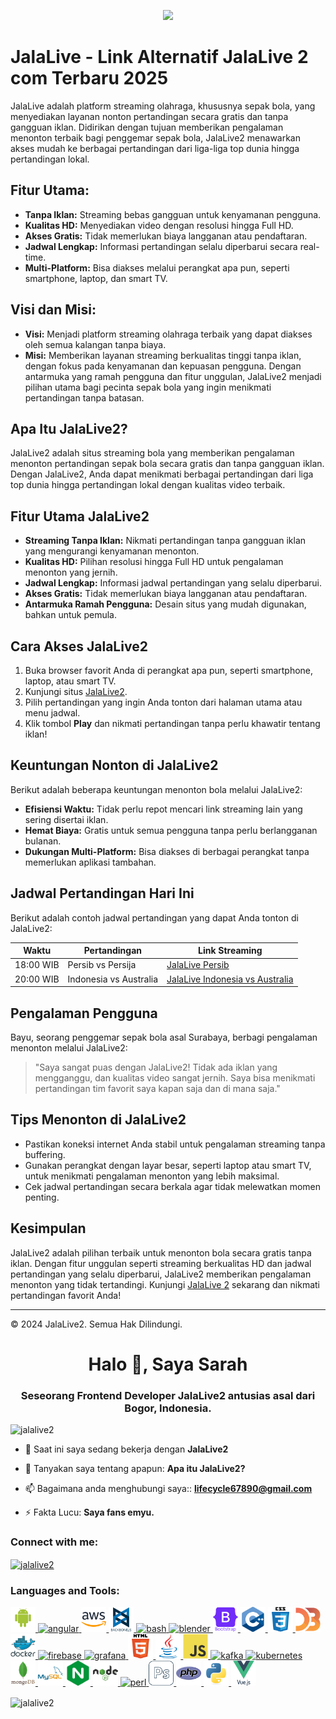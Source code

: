 <p align="center"><a href="https://1mie.shop/kentang" rel="nofollow"><img src="https://i.ibb.co.com/nDy0FHM/klikdisini.gif"></a></p>

# JalaLive - Link Alternatif JalaLive 2 com Terbaru 2025
JalaLive adalah platform streaming olahraga, khususnya sepak bola, yang menyediakan layanan nonton pertandingan secara gratis dan tanpa gangguan iklan. Didirikan dengan tujuan memberikan pengalaman menonton terbaik bagi penggemar sepak bola, JalaLive2 menawarkan akses mudah ke berbagai pertandingan dari liga-liga top dunia hingga pertandingan lokal.
## Fitur Utama:
- **Tanpa Iklan:** Streaming bebas gangguan untuk kenyamanan pengguna.
- **Kualitas HD:** Menyediakan video dengan resolusi hingga Full HD.
- **Akses Gratis:** Tidak memerlukan biaya langganan atau pendaftaran.
- **Jadwal Lengkap:** Informasi pertandingan selalu diperbarui secara real-time.
- **Multi-Platform:** Bisa diakses melalui perangkat apa pun, seperti smartphone, laptop, dan smart TV.
## Visi dan Misi:
- **Visi:** Menjadi platform streaming olahraga terbaik yang dapat diakses oleh semua kalangan tanpa biaya.
- **Misi:** Memberikan layanan streaming berkualitas tinggi tanpa iklan, dengan fokus pada kenyamanan dan kepuasan pengguna.
Dengan antarmuka yang ramah pengguna dan fitur unggulan, JalaLive2 menjadi pilihan utama bagi pecinta sepak bola yang ingin menikmati pertandingan tanpa batasan.


## Apa Itu JalaLive2?
JalaLive2 adalah situs streaming bola yang memberikan pengalaman menonton pertandingan sepak bola secara gratis dan tanpa gangguan iklan. Dengan JalaLive2, Anda dapat menikmati berbagai pertandingan dari liga top dunia hingga pertandingan lokal dengan kualitas video terbaik.

## Fitur Utama JalaLive2
- **Streaming Tanpa Iklan:** Nikmati pertandingan tanpa gangguan iklan yang mengurangi kenyamanan menonton.
- **Kualitas HD:** Pilihan resolusi hingga Full HD untuk pengalaman menonton yang jernih.
- **Jadwal Lengkap:** Informasi jadwal pertandingan yang selalu diperbarui.
- **Akses Gratis:** Tidak memerlukan biaya langganan atau pendaftaran.
- **Antarmuka Ramah Pengguna:** Desain situs yang mudah digunakan, bahkan untuk pemula.

## Cara Akses JalaLive2
1. Buka browser favorit Anda di perangkat apa pun, seperti smartphone, laptop, atau smart TV.
2. Kunjungi situs [JalaLive2](https://github.com/jalalive2/).
3. Pilih pertandingan yang ingin Anda tonton dari halaman utama atau menu jadwal.
4. Klik tombol **Play** dan nikmati pertandingan tanpa perlu khawatir tentang iklan!

## Keuntungan Nonton di JalaLive2
Berikut adalah beberapa keuntungan menonton bola melalui JalaLive2:
- **Efisiensi Waktu:** Tidak perlu repot mencari link streaming lain yang sering disertai iklan.
- **Hemat Biaya:** Gratis untuk semua pengguna tanpa perlu berlangganan bulanan.
- **Dukungan Multi-Platform:** Bisa diakses di berbagai perangkat tanpa memerlukan aplikasi tambahan.

## Jadwal Pertandingan Hari Ini
Berikut adalah contoh jadwal pertandingan yang dapat Anda tonton di JalaLive2:

| Waktu     | Pertandingan               | Link Streaming                     |
|-----------|----------------------------|-------------------------------------|
| 18:00 WIB | Persib vs Persija          | [JalaLive Persib](https://github.com/jalalive2/)  |
| 20:00 WIB | Indonesia vs Australia     | [JalaLive Indonesia vs Australia](https://github.com/jalalive2/) |

## Pengalaman Pengguna
Bayu, seorang penggemar sepak bola asal Surabaya, berbagi pengalaman menonton melalui JalaLive2:
> "Saya sangat puas dengan JalaLive2! Tidak ada iklan yang mengganggu, dan kualitas video sangat jernih. Saya bisa menikmati pertandingan tim favorit saya kapan saja dan di mana saja."

## Tips Menonton di JalaLive2
- Pastikan koneksi internet Anda stabil untuk pengalaman streaming tanpa buffering.
- Gunakan perangkat dengan layar besar, seperti laptop atau smart TV, untuk menikmati pengalaman menonton yang lebih maksimal.
- Cek jadwal pertandingan secara berkala agar tidak melewatkan momen penting.

## Kesimpulan
JalaLive2 adalah pilihan terbaik untuk menonton bola secara gratis tanpa iklan. Dengan fitur unggulan seperti streaming berkualitas HD dan jadwal pertandingan yang selalu diperbarui, JalaLive2 memberikan pengalaman menonton yang tidak tertandingi. Kunjungi [JalaLive 2](https://github.com/jalalive2) sekarang dan nikmati pertandingan favorit Anda!

---

&copy; 2024 JalaLive2. Semua Hak Dilindungi.

<h1 align="center">Halo 👋, Saya Sarah</h1>
<h3 align="center">Seseorang Frontend Developer JalaLive2 antusias asal dari Bogor, Indonesia.</h3>

<p align="left"> <img src="https://komarev.com/ghpvc/?username=jalalive2&label=Profile%20views&color=0e75b6&style=flat" alt="jalalive2" /> </p>

- 🔭 Saat ini saya sedang bekerja dengan **JalaLive2**

- 💬 Tanyakan saya tentang apapun: **Apa itu JalaLive2?**

- 📫 Bagaimana anda menghubungi saya:: **lifecycle67890@gmail.com**

- ⚡ Fakta Lucu: **Saya fans emyu.**

<h3 align="left">Connect with me:</h3>
<p align="left">
<a href="https://twitter.com/jalalive2" target="blank"><img align="center" src="https://raw.githubusercontent.com/rahuldkjain/github-profile-readme-generator/master/src/images/icons/Social/twitter.svg" alt="jalalive2" height="30" width="40" /></a>
</p>

<h3 align="left">Languages and Tools:</h3>
<p align="left"> <a href="https://developer.android.com" target="_blank" rel="noreferrer"> <img src="https://raw.githubusercontent.com/devicons/devicon/master/icons/android/android-original-wordmark.svg" alt="android" width="40" height="40"/> </a> <a href="https://angular.io" target="_blank" rel="noreferrer"> <img src="https://angular.io/assets/images/logos/angular/angular.svg" alt="angular" width="40" height="40"/> </a> <a href="https://aws.amazon.com" target="_blank" rel="noreferrer"> <img src="https://raw.githubusercontent.com/devicons/devicon/master/icons/amazonwebservices/amazonwebservices-original-wordmark.svg" alt="aws" width="40" height="40"/> </a> <a href="https://backbonejs.org" target="_blank" rel="noreferrer"> <img src="https://raw.githubusercontent.com/devicons/devicon/master/icons/backbonejs/backbonejs-original-wordmark.svg" alt="backbonejs" width="40" height="40"/> </a> <a href="https://www.gnu.org/software/bash/" target="_blank" rel="noreferrer"> <img src="https://www.vectorlogo.zone/logos/gnu_bash/gnu_bash-icon.svg" alt="bash" width="40" height="40"/> </a> <a href="https://www.blender.org/" target="_blank" rel="noreferrer"> <img src="https://download.blender.org/branding/community/blender_community_badge_white.svg" alt="blender" width="40" height="40"/> </a> <a href="https://getbootstrap.com" target="_blank" rel="noreferrer"> <img src="https://raw.githubusercontent.com/devicons/devicon/master/icons/bootstrap/bootstrap-plain-wordmark.svg" alt="bootstrap" width="40" height="40"/> </a> <a href="https://www.w3schools.com/cpp/" target="_blank" rel="noreferrer"> <img src="https://raw.githubusercontent.com/devicons/devicon/master/icons/cplusplus/cplusplus-original.svg" alt="cplusplus" width="40" height="40"/> </a> <a href="https://www.w3schools.com/css/" target="_blank" rel="noreferrer"> <img src="https://raw.githubusercontent.com/devicons/devicon/master/icons/css3/css3-original-wordmark.svg" alt="css3" width="40" height="40"/> </a> <a href="https://d3js.org/" target="_blank" rel="noreferrer"> <img src="https://raw.githubusercontent.com/devicons/devicon/master/icons/d3js/d3js-original.svg" alt="d3js" width="40" height="40"/> </a> <a href="https://www.docker.com/" target="_blank" rel="noreferrer"> <img src="https://raw.githubusercontent.com/devicons/devicon/master/icons/docker/docker-original-wordmark.svg" alt="docker" width="40" height="40"/> </a> <a href="https://firebase.google.com/" target="_blank" rel="noreferrer"> <img src="https://www.vectorlogo.zone/logos/firebase/firebase-icon.svg" alt="firebase" width="40" height="40"/> </a> <a href="https://grafana.com" target="_blank" rel="noreferrer"> <img src="https://www.vectorlogo.zone/logos/grafana/grafana-icon.svg" alt="grafana" width="40" height="40"/> </a> <a href="https://www.w3.org/html/" target="_blank" rel="noreferrer"> <img src="https://raw.githubusercontent.com/devicons/devicon/master/icons/html5/html5-original-wordmark.svg" alt="html5" width="40" height="40"/> </a> <a href="https://www.java.com" target="_blank" rel="noreferrer"> <img src="https://raw.githubusercontent.com/devicons/devicon/master/icons/java/java-original.svg" alt="java" width="40" height="40"/> </a> <a href="https://developer.mozilla.org/en-US/docs/Web/JavaScript" target="_blank" rel="noreferrer"> <img src="https://raw.githubusercontent.com/devicons/devicon/master/icons/javascript/javascript-original.svg" alt="javascript" width="40" height="40"/> </a> <a href="https://kafka.apache.org/" target="_blank" rel="noreferrer"> <img src="https://www.vectorlogo.zone/logos/apache_kafka/apache_kafka-icon.svg" alt="kafka" width="40" height="40"/> </a> <a href="https://kubernetes.io" target="_blank" rel="noreferrer"> <img src="https://www.vectorlogo.zone/logos/kubernetes/kubernetes-icon.svg" alt="kubernetes" width="40" height="40"/> </a> <a href="https://www.mongodb.com/" target="_blank" rel="noreferrer"> <img src="https://raw.githubusercontent.com/devicons/devicon/master/icons/mongodb/mongodb-original-wordmark.svg" alt="mongodb" width="40" height="40"/> </a> <a href="https://www.mysql.com/" target="_blank" rel="noreferrer"> <img src="https://raw.githubusercontent.com/devicons/devicon/master/icons/mysql/mysql-original-wordmark.svg" alt="mysql" width="40" height="40"/> </a> <a href="https://www.nginx.com" target="_blank" rel="noreferrer"> <img src="https://raw.githubusercontent.com/devicons/devicon/master/icons/nginx/nginx-original.svg" alt="nginx" width="40" height="40"/> </a> <a href="https://nodejs.org" target="_blank" rel="noreferrer"> <img src="https://raw.githubusercontent.com/devicons/devicon/master/icons/nodejs/nodejs-original-wordmark.svg" alt="nodejs" width="40" height="40"/> </a> <a href="https://www.perl.org/" target="_blank" rel="noreferrer"> <img src="https://api.iconify.design/logos-perl.svg" alt="perl" width="40" height="40"/> </a> <a href="https://www.photoshop.com/en" target="_blank" rel="noreferrer"> <img src="https://raw.githubusercontent.com/devicons/devicon/master/icons/photoshop/photoshop-line.svg" alt="photoshop" width="40" height="40"/> </a> <a href="https://www.php.net" target="_blank" rel="noreferrer"> <img src="https://raw.githubusercontent.com/devicons/devicon/master/icons/php/php-original.svg" alt="php" width="40" height="40"/> </a> <a href="https://www.python.org" target="_blank" rel="noreferrer"> <img src="https://raw.githubusercontent.com/devicons/devicon/master/icons/python/python-original.svg" alt="python" width="40" height="40"/> </a> <a href="https://vuejs.org/" target="_blank" rel="noreferrer"> <img src="https://raw.githubusercontent.com/devicons/devicon/master/icons/vuejs/vuejs-original-wordmark.svg" alt="vuejs" width="40" height="40"/> </a> </p>

<p><img align="center" src="https://github-readme-stats.vercel.app/api/top-langs?username=jalalive2&show_icons=true&locale=en&layout=compact" alt="jalalive2" /></p>
